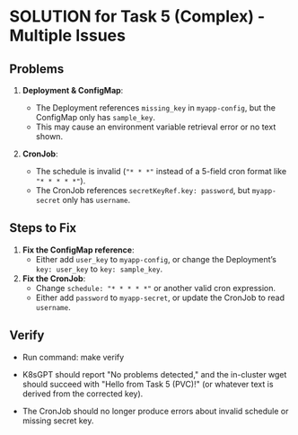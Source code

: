 # SOLUTION for Task 5 (Complex) - Multiple Issues

## Problems

1. **Deployment & ConfigMap**:
   - The Deployment references `missing_key` in `myapp-config`, but the ConfigMap only has `sample_key`.
   - This may cause an environment variable retrieval error or no text shown.

2. **CronJob**:
   - The schedule is invalid (`"* * *"` instead of a 5-field cron format like `"* * * * *"`).
   - The CronJob references `secretKeyRef.key: password`, but `myapp-secret` only has `username`.

## Steps to Fix

1. **Fix the ConfigMap reference**:
   - Either add `user_key` to `myapp-config`, or change the Deployment’s `key: user_key` to `key: sample_key`.
2. **Fix the CronJob**:
   - Change `schedule: "* * * * *"` or another valid cron expression.
   - Either add `password` to `myapp-secret`, or update the CronJob to read `username`.

## Verify
- Run command:
make verify

- K8sGPT should report "No problems detected," and the in-cluster wget should succeed with "Hello from Task 5 (PVC)!" (or whatever text is derived from the corrected key).
- The CronJob should no longer produce errors about invalid schedule or missing secret key.